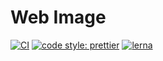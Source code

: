 # Web Image

[![CI](https://github.com/th3rdwave/web-image/workflows/CI/badge.svg)](https://github.com/th3rdwave/web-image/actions?query=workflow%3ACI) [![code style: prettier](https://img.shields.io/badge/code_style-prettier-ff69b4.svg?style=flat-square)](https://github.com/prettier/prettier) [![lerna](https://img.shields.io/badge/maintained%20with-lerna-cc00ff.svg)](https://lerna.js.org/)
